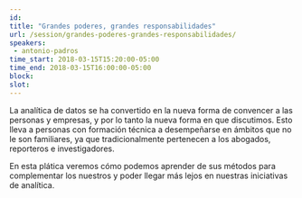 ```yaml
---
id: 
title: "Grandes poderes, grandes responsabilidades"
url: /session/grandes-poderes-grandes-responsabilidades/
speakers:
 - antonio-padros
time_start: 2018-03-15T15:20:00-05:00
time_end: 2018-03-15T16:00:00-05:00
block: 
slot: 
---
```


La analítica de datos se ha convertido en la nueva forma de convencer a las personas y empresas, y por lo tanto la nueva forma en que discutimos. Esto lleva a personas con formación técnica a desempeñarse en ámbitos que no le son familiares, ya que tradicionalmente pertenecen a los abogados, reporteros e investigadores.

En esta plática veremos cómo podemos aprender de sus métodos para complementar los nuestros y poder llegar más lejos en nuestras iniciativas de analítica.

&nbsp;